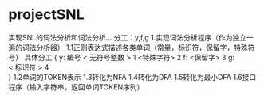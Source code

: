 # projectSNL
实现SNL的词法分析和词法分析...
分工：y,f,g
  1.实现词法分析程序（作为独立一遍的词法分析器）
    1.1正则表达式描述各类单词（常量，标识符，保留字，特殊符号）
      具体分工
      {
y:                        编号
< 无符号整数 >             1
<特殊字符>                 2
f:
<保留字>                   3
g:          
< 标识符 >                 4              		     	     
      }
    1.2单词的TOKEN表示
    1.3转化为NFA
    1.4转化为DFA
    1.5转化为最小DFA
    1.6接口程序（输入字符串，返回单词TOKEN序列）
